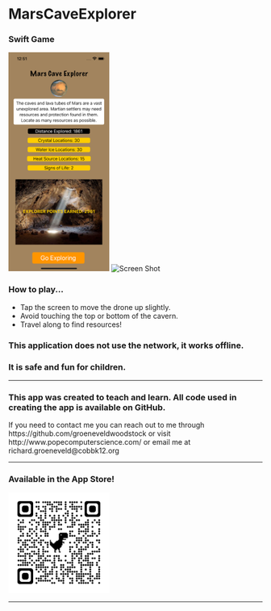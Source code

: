 # MarsCaveExplorer
<h3>
Swift Game
</h3>
<p float = "left">
<img src="https://github.com/groeneveldwoodstock/MarsCaveExplorer/blob/main/marsscreen1.png" alt="Screen Shot" style="width:200px;">
<img src="https://github.com/groeneveldwoodstock/MarsCaveExplorer/blob/main/marscreen2.png" alt="Screen Shot" style="width:200px;">
</p>
<h3>
How to play...
</h3>
<ul>
  <li>Tap the screen to move the drone up slightly.</li>
  <li>Avoid touching the top or bottom of the cavern.</li>
  <li>Travel along to find resources!</li>
</ul>
<h3>
This application does not use the network, it works offline.
</h3>
<h3>
It is safe and fun for children. 
</h3>
<hr>
<h3>
This app was created to teach and learn. All code used in creating the app is available on GitHub.
</h3>
<p>If you need to contact me you can reach out to me through https://github.com/groeneveldwoodstock or visit http://www.popecomputerscience.com/ or email me at richard.groeneveld@cobbk12.org 
</p>
<hr>
</p>
<h3>Available in the App Store!</h3>
<img src="https://github.com/groeneveldwoodstock/OfflineChat/blob/main/groeneveldAppStore.png" alt="Screen Shot" style="width:200px;">
<hr>
<p>

